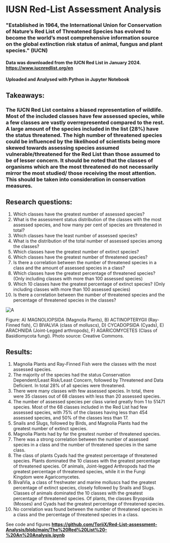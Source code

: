 # IUSN Red-List Assessment Analysis



### "Established in 1964, the International Union for Conservation of Nature’s Red List of Threatened Species has evolved to become the world’s most comprehensive information source on the global extinction risk status of animal, fungus and plant species." (IUCN)

#### Data was downloaded from the IUCN Red List in January 2024. https://www.iucnredlist.org/en
#### Uploaded and Analysed with Python in Jupyter Notebook




## Takeaways:
### The IUCN Red List contains a biased representation of wildlife. Most of the included classes have few assessed species, while a few classes are vastly overrepresented compared to the rest. A large amount of the species included in the list (28%) have the status threatened. The high number of threatened species could be influenced by the likelihood of scientists being more skewed towards assessing species assumed vulnerable/threatened for the Red List than those assumed to be of lesser concern. It should be noted that the classes of organisms which are the most threatened do not necessarily mirror the most studied/ those receiving the most attention. This should be taken into consideration in conservation measures.

## Research questions:
1. Which classes have the greatest number of assessed species?
2. What is the assessment status distribution of the classes with the most assessed species, and how many per cent of species are threatened in total?
3. Which classes have the least number of assessed species? 
4. What is the distribution of  the total number of assessed species among the classes?
5. Which classes have the greatest number of extinct species?
6. Which classes have the greatest number of threatened species?
7. Is there a correlation between the number of threatened species in a class and the amount of assessed species in a class?
8. Which classes have the greatest percentage of threatened species? (Only including classes with more than 100 assessed species)
9. Which 10 classes have the greatest percentage of extinct species? (Only including classes with more than 100 assessed species)
10. Is there a correlation between the number of threatened species and the percentage of threatened species in the classes?


    


![A](https://github.com/ToriiX/Red-List-assessment-Analysis/assets/156717220/84b4dd68-d79e-40d7-bd30-4da4af6db2d6)

Figure: A) MAGNOLIOPSIDA (Magnolia Plants), B) ACTINOPTERYGII	(Ray-Finned fish), C) BIVALVIA (class of molluscs), D) CYCADOPSIDA (Cyads), E) ARACHNIDA (Joint-Legged arthropods), F) AGARICOMYCETES (Class of Basidiomycota fungi). Photo source: Creative Commons.
 


## Results:
1. Magnolia Plants and Ray-Finned Fish were the classes with the most assessed species. 
2. The majority of the species had the status Conservation Dependent/Least Risk/Least Concern, followed by Threatened and Data Deficient. In total 28% of all species were threatened.
3. There were many classes with few assessed species. In total, there were 35 classes out of 68 classes with less than 20 assessed species. 
4. The number of assessed species per class varied greatly from 1 to 51471 species.  Most of the 68 classes included in the Red List had few assessed species, with 75% of the classes having less than 454 assessed species, and 50% of the classes less than 17. 
5. Snails and Slugs, followed by Birds, and Magnolia Plants had the greatest number of extinct species.
6. Magnolia Plants had by far the greatest number of threatened species.
7. There was a strong correlation between the number of assessed species in a class and the number of threatened species in the same class. 
8. The class of plants Cyads had the greatest percentage of threatened species. Plants dominated the 10 classes with the greatest percentage of threatened species. Of animals, Joint-legged Arthropods had the greatest percentage of threatened species, while it in the Fungi Kingdom were Agaricomycetes. 
9. BivalVia, a class of freshwater and marine molluscs had the greatest percentage of extinct species, closely followed by Snails and Slugs.  Classes of animals dominated the 10 classes with the greatest percentage of threatened species.  Of plants, the classes Bryopsida (Mosses)	and Cyads had the greatest percentage of threatened species. 
10. No correlation was found between the number of threatened species in a class and the percentage of threatened species in a class. 

See code and figures **https://github.com/ToriiX/Red-List-assessment-Analysis/blob/main/The%20Red%20List%20-%20An%20Analysis.ipynb**
